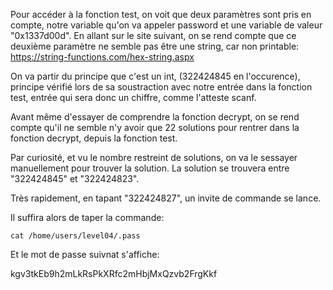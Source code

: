 Pour accéder à la fonction test, on voit que deux paramètres sont pris en compte, notre variable qu'on va appeler password et une variable de valeur "0x1337d00d".
En allant sur le site suivant, on se rend compte que ce deuxième paramètre ne semble pas être une string, car non printable: https://string-functions.com/hex-string.aspx

On va partir du principe que c'est un int, (322424845 en l'occurence), principe vérifié lors de sa soustraction avec notre entrée dans la fonction test,
entrée qui sera donc un chiffre, comme l'atteste scanf.

Avant même d'essayer de comprendre la fonction decrypt, on se rend compte qu'il ne semble n'y avoir que 22 solutions pour rentrer dans la fonction decrypt,
depuis la fonction test.

Par curiosité, et vu le nombre restreint de solutions, on va le sessayer manuellement pour trouver la solution.
La solution se trouvera entre "322424845" et "322424823".

Très rapidement, en tapant "322424827", un invite de commande se lance.

Il suffira alors de taper la commande:

```cat /home/users/level04/.pass```

Et le mot de passe suivnat s'affiche:

kgv3tkEb9h2mLkRsPkXRfc2mHbjMxQzvb2FrgKkf